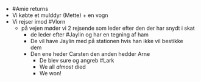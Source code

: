 - #Amie returns
- Vi købte et mulddyr (Mette) + en vogn
- Vi rejser imod #Vlorn
	- på vejen møder vi 2 rejsende som leder efter den der har snydt i skat
		- de leder efter #Jaylin og har en tegning af ham
		- De vil have Jaylin med på stationen hvis han ikke vil bestikke dem
		- Den ene heder Carsten  den anden hedder Arne
			- De blev sure og angreb #Lark
			- We all _almost_ died
			- We won!